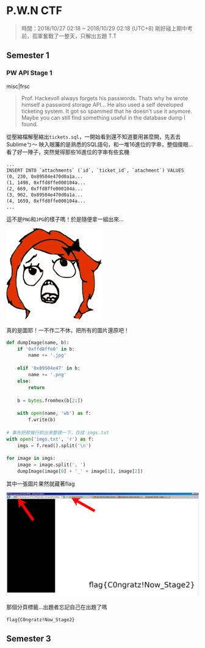 # P.W.N CTF
> 時間：2018/10/27 02:18 ~ 2018/10/29 02:18 (UTC+8)
> 剛好碰上期中考前，孤軍奮戰了一整天，只解出五題 T.T

## Semester 1
### PW API Stage 1
misc|frsc
> Prof. Hackevoll always forgets his passwords. Thats why he wrote himself a password storage API...
> He also used a self developed ticketing system.
> It got so spammed that he doesn't use it anymore.
> Maybe you can still find something useful in the database dump I found.

從壓縮檔解壓縮出`tickets.sql`，一開始看到還不知道要用甚麼開，先丟去Sublimeㄅ～
映入眼簾的是熟悉的SQL語句，和一堆16進位的字串，整個傻眼...
看了好一陣子，突然覺得那些16進位的字串有些玄機
```
...
INSERT INTO `attachments` (`id`, `ticket_id`, `atachment`) VALUES
(0, 230, 0x89504e470d0a1a...
(1, 1498, 0xffd8ffe000104a...
(2, 669, 0xffd8ffe000104a...
(3, 902, 0x89504e470d0a1a...
(4, 1659, 0xffd8ffe000104a...
...
```

這不是`PNG`和`JPG`的樣子嗎！於是隨便拿一組出來...

![test](PW%20API%20Stage%201/test.jpg)

真的是圖耶！一不作二不休，把所有的圖片還原吧！
```python
def dumpImage(name, b):
    if '0xffd8ffe0' in b:
        name += '.jpg'

    elif '0x89504e47' in b:
        name += '.png'
    else:
        return

    b = bytes.fromhex(b[2:])

    with open(name, 'wb') as f:
        f.write(b)

# 事先把那幾行抓出來整理一下，存成 imgs.txt
with open('imgs.txt', 'r') as f:
    imgs = f.read().split('\n')

for image in imgs:
    image = image.split(', ')
    dumpImage(image[0] + '_' + image[1], image[2])

```

其中一張圖片果然就藏著flag

![flag](PW%20API%20Stage%201/30_1095.png)

那個分頁標籤...出題者忘記自己在出題了嗎

`flag{C0ngratz!Now_Stage2}`

## Semester 3
